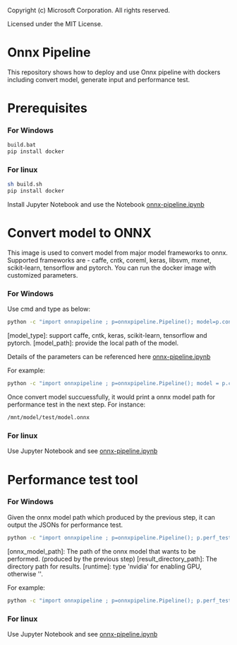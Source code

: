 Copyright (c) Microsoft Corporation. All rights reserved.

Licensed under the MIT License.


# Onnx Pipeline

This repository shows how to deploy and use Onnx pipeline with dockers including convert model, generate input and performance test.

# Prerequisites
### For Windows
```bash
build.bat
pip install docker
```

### For linux
```bash
sh build.sh
pip install docker
```
Install Jupyter Notebook and use the Notebook [onnx-pipeline.ipynb](https://github.com/liuziyue/onnx-pipeline/blob/master/notebook/onnx-pipeline.ipynb)

# Convert model to ONNX
This image is used to convert model from major model frameworks to onnx. Supported frameworks are - caffe, cntk, coreml, keras, libsvm, mxnet, scikit-learn, tensorflow and pytorch.
You can run the docker image with customized parameters.

### For Windows
Use cmd and type as below:
```bash
python -c "import onnxpipeline ; p=onnxpipeline.Pipeline(); model=p.convert_model(model_type='[model_type]', model='[model_path]', [other_parameters]='[parameter_values]')"
```

[model_type]: support caffe, cntk, keras, scikit-learn, tensorflow and pytorch.
[model_path]: provide the local path of the model.

Details of the parameters can be referenced here [onnx-pipeline.ipynb](https://github.com/liuziyue/onnx-pipeline/blob/master/notebook/onnx-pipeline.ipynb)

For example:
```bash
python -c "import onnxpipeline ; p=onnxpipeline.Pipeline(); model = p.convert_model(model_type='pytorch', model='pytorch/saved_model.pb',model_input_shapes='(1,3,224,224)')"
```

Once convert model succuessfully, it would print a onnx model path for performance test in the next step.
For instance:
```bash
/mnt/model/test/model.onnx
```


### For linux
Use Jupyter Notebook and see [onnx-pipeline.ipynb](https://github.com/liuziyue/onnx-pipeline/blob/master/notebook/onnx-pipeline.ipynb)

# Performance test tool

### For Windows

Given the onnx model path which produced by the previous step, it can output the JSONs for performance test.

```bash
python -c "import onnxpipeline ; p=onnxpipeline.Pipeline(); p.perf_test(model='[onnx_model_path]', result='[result_directory_path]', runtime='')"
```

[onnx_model_path]: The path of the onnx model that wants to be performed. (produced by the previous step)
[result_directory_path]: The directory path for results.
[runtime]: type 'nvidia' for enabling GPU, otherwise ''. 


For example:

```bash
python -c "import onnxpipeline ; p=onnxpipeline.Pipeline(); p.perf_test(model='/mnt/model/test/model.onnx', result='result', runtime='')"
```

### For linux
Use Jupyter Notebook and see [onnx-pipeline.ipynb](https://github.com/liuziyue/onnx-pipeline/blob/master/notebook/onnx-pipeline.ipynb)

